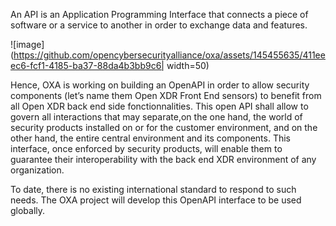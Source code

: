An API is an Application Programming Interface that connects a piece of software or a service to another in order to exchange data and features.

![image](https://github.com/opencybersecurityalliance/oxa/assets/145455635/411eeec6-fcf1-4185-ba37-88da4b3bb9c6| width=50)

Hence, OXA is working on building an OpenAPI in order to allow security components (let’s name them Open XDR Front End sensors) to benefit from all Open XDR back end side fonctionnalities. This open API shall allow to govern all interactions that may separate,on the one hand, the world of security products installed on or for the customer environment, and on the other hand, the entire central environment and its components. This interface, once enforced by security products, will enable them to guarantee their interoperability with the back end XDR environment of any organization.

To date, there is no existing international standard to respond to such needs. The OXA project will develop this OpenAPI interface to be used globally. 
